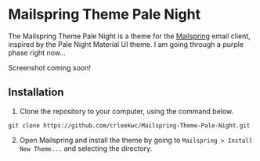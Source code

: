 # Mailspring Theme Pale Night

The Mailspring Theme Pale Night is a theme for the [Mailspring](http://www.getmailspring.com/) email client, inspired by the Pale Night Material UI theme. I am going through a purple phase right now...

Screenshot coming soon!

<!--<img src="https://raw.githubusercontent.com/Foundry376/Mailspring-Theme-Starter/master/screenshot/custom-theme.png" />-->

## Installation
1. Clone the repository to your computer, using the command below.
```
git clone https://github.com/crleekwc/Mailspring-Theme-Pale-Night.git
```

2. Open Mailspring  and install the theme by going to `Mailspring > Install New Theme...`
   and selecting the directory.
   
